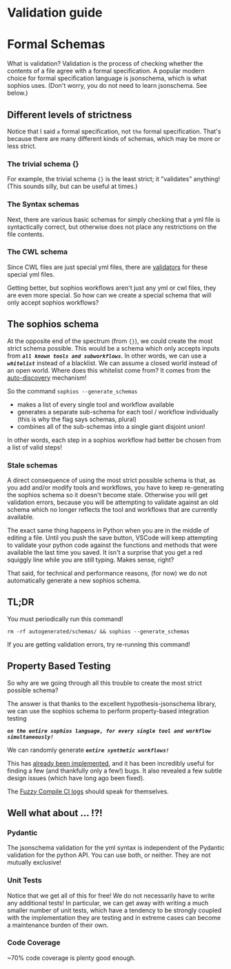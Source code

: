 # Validation guide

# Formal Schemas

What is validation? Validation is the process of checking whether the contents of a file agree with a formal specification. A popular modern choice for formal specification language is jsonschema, which is what sophios uses. (Don't worry, you do not need to learn jsonschema. See below.)

## Different levels of strictness
Notice that I said `a` formal specification, not `the` formal specification. That's because there are many different kinds of schemas, which may be more or less strict.

### The trivial schema {}

For example, the trivial schema `{}` is the least strict; it "validates" anything! (This sounds silly, but can be useful at times.)

### The Syntax schemas

Next, there are various basic schemas for simply checking that a yml file is syntactically correct, but otherwise does not place any restrictions on the file contents.

### The CWL schema

Since CWL files are just special yml files, there are [validators](https://github.com/common-workflow-language/cwl-utils/blob/main/cwl_utils/parser/cwl_v1_0.py) for these special yml files.

Getting better, but sophios workflows aren't just any yml or cwl files, they are even more special. So how can we create a special schema that will only accept sophios workflows?

## The sophios schema

At the opposite end of the spectrum (from `{}`), we could create the most strict schema possible. This would be a schema which only accepts inputs from ***`all known tools and subworkflows`***. In other words, we can use a ***`whitelist`*** instead of a blacklist. We can assume a closed world instead of an open world. Where does this whitelist come from? It comes from the [auto-discovery](userguide.md#auto-discovery) mechanism!

So the command `sophios --generate_schemas`
* makes a list of every single tool and workflow available
* generates a separate sub-schema for each tool / workflow individually (this is why the flag says schemas, plural)
* combines all of the sub-schemas into a single giant disjoint union!

In other words, each step in a sophios workflow had better be chosen from a list of valid steps!

### Stale schemas ###

A direct consequence of using the most strict possible schema is that, as you add and/or modify tools and workflows, you have to keep re-generating the sophios schema so it doesn't become stale. Otherwise you will get validation errors, because you will be attempting to validate against an old schema which no longer reflects the tool and workflows that are currently available.

The exact same thing happens in Python when you are in the middle of editing a file. Until you push the save button, VSCode will keep attempting to validate your python code against the functions and methods that were available the last time you saved. It isn't a surprise that you get a red squiggly line while you are still typing. Makes sense, right?

That said, for technical and performance reasons, (for now) we do not automatically generate a new sophios schema.

## TL;DR ##

You must periodically run this command!

```
rm -rf autogenerated/schemas/ && sophios --generate_schemas
```

If you are getting validation errors, try re-running this command!

## Property Based Testing ##

So why are we going through all this trouble to create the most strict possible schema?

The answer is that thanks to the excellent hypothesis-jsonschema library, we can use the sophios schema to perform property-based integration testing

***`on the entire sophios language, for every single tool and workflow simultaneously!`***

We can randomly generate ***`entire synthetic workflows!`***

This has [already been implemented](https://github.com/PolusAI/sophios/blob/master/tests/test_fuzzy_compile.py), and it has been incredibly useful for finding a few (and thankfully only a few!) bugs. It also revealed a few subtle design issues (which have long ago been fixed).

The [Fuzzy Compile CI logs](https://github.com/PolusAI/sophios/actions/workflows/fuzzy_compile_weekly.wic) should speak for themselves.

## Well what about ... !?!

### Pydantic ###

The jsonschema validation for the yml syntax is independent of the Pydantic validation for the python API. You can use both, or neither. They are not mutually exclusive!

### Unit Tests ###

Notice that we get all of this for free! We do not necessarily have to write any additional tests! In particular, we can get away with writing a much smaller number of unit tests, which have a tendency to be strongly coupled with the implementation they are testing and in extreme cases can become a maintenance burden of their own.

### Code Coverage ###

~70% code coverage is plenty good enough.